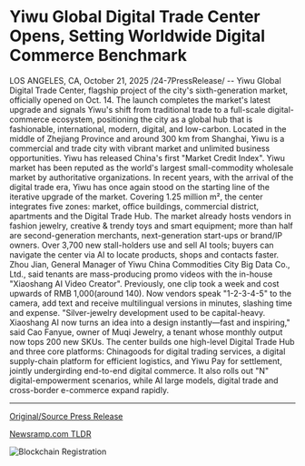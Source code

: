 # Yiwu Global Digital Trade Center Opens, Setting Worldwide Digital Commerce Benchmark

LOS ANGELES, CA, October 21, 2025 /24-7PressRelease/ -- Yiwu Global Digital Trade Center, flagship project of the city's sixth-generation market, officially opened on Oct. 14. The launch completes the market's latest upgrade and signals Yiwu's shift from traditional trade to a full-scale digital-commerce ecosystem, positioning the city as a global hub that is fashionable, international, modern, digital, and low-carbon.   Located in the middle of Zhejiang Province and around 300 km from Shanghai, Yiwu is a commercial and trade city with vibrant market and unlimited business opportunities. Yiwu has released China's first "Market Credit Index". Yiwu market has been reputed as the world's largest small-commodity wholesale market by authoritative organizations.   In recent years, with the arrival of the digital trade era, Yiwu has once again stood on the starting line of the iterative upgrade of the market.   Covering 1.25 million m², the center integrates five zones: market, office buildings, commercial district, apartments and the Digital Trade Hub. The market already hosts vendors in fashion jewelry, creative & trendy toys and smart equipment; more than half are second-generation merchants, next-generation start-ups or brand/IP owners.   Over 3,700 new stall-holders use and sell AI tools; buyers can navigate the center via AI to locate products, shops and contacts faster.   Zhou Jian, General Manager of Yiwu China Commodities City Big Data Co., Ltd., said tenants are mass-producing promo videos with the in-house "Xiaoshang AI Video Creator". Previously, one clip took a week and cost upwards of RMB 1,000(around 140). Now vendors speak "1-2-3-4-5" to the camera, add text and receive multilingual versions in minutes, slashing time and expense.   "Silver-jewelry development used to be capital-heavy. Xiaoshang AI now turns an idea into a design instantly—fast and inspiring," said Cao Fanyue, owner of Muqi Jewelry, a tenant whose monthly output now tops 200 new SKUs.  The center builds one high-level Digital Trade Hub and three core platforms: Chinagoods for digital trading services, a digital supply-chain platform for efficient logistics, and Yiwu Pay for settlement, jointly undergirding end-to-end digital commerce.   It also rolls out "N" digital-empowerment scenarios, while AI large models, digital trade and cross-border e-commerce expand rapidly. 

---

[Original/Source Press Release](https://www.24-7pressrelease.com/press_release/527831/yiwu-global-digital-trade-center-opens-setting-worldwide-digital-commerce-benchmark)
                    

[Newsramp.com TLDR](https://newsramp.com/curated-news/yiwu-launches-world-s-most-advanced-digital-trade-hub/897a2065fd1ba524bc5fc7849444b6cf) 

 

 



![Blockchain Registration](https://cdn.newsramp.app/24-7PressRelease/qrcode/2510/21/nukeCK3n.webp)